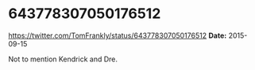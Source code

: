 # 643778307050176512
https://twitter.com/TomFrankly/status/643778307050176512
**Date:** 2015-09-15

Not to mention Kendrick and Dre.
